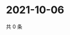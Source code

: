 # 2021-10-06

共 0 条

<!-- BEGIN WEIBO -->
<!-- 最后更新时间 Wed Oct 06 2021 10:32:36 GMT+0800 (China Standard Time) -->

<!-- END WEIBO -->
